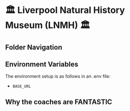 # 🏛️ Liverpool Natural History Museum (LNMH) 🏛️

## Folder Navigation
## Environment Variables

The environment setup is as follows in an .env file:

- `BASE_URL`

## Why the coaches are FANTASTIC